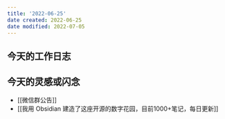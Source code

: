 ```yaml
---
title: '2022-06-25'
date created: 2022-06-25
date modified: 2022-07-05
---
```


## 今天的工作日志

## 今天的灵感或闪念

- [[微信群公告]]
- [[我用 Obsidian 建造了这座开源的数字花园，目前1000+笔记，每日更新]]
